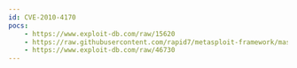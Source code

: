```yaml
---
id: CVE-2010-4170
pocs:
    - https://www.exploit-db.com/raw/15620
    - https://raw.githubusercontent.com/rapid7/metasploit-framework/master/modules/exploits/linux/local/systemtap_modprobe_options_priv_esc.rb
    - https://www.exploit-db.com/raw/46730
---
```

